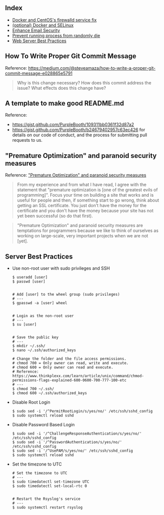 ## Index

- [Docker and CentOS's firewalld service fix](DOCKER.md#centoss-firewalld-service-fix)
- [(optional) Docker and SELinux](DOCKER.md#optional-enable-selinux)
- [Enhance Email Security](EMAIL.md)
- [Prevent running process from randomly die](SWAP.md)
- [Web Server Best Practices](WEBSERVER.md)

## How To Write Proper Git Commit Message

Reference: https://medium.com/@steveamaza/how-to-write-a-proper-git-commit-message-e028865e5791

> Why is this change necessary?
> How does this commit address the issue?
> What effects does this change have?

## A template to make good README.md

Reference:
- https://gist.github.com/PurpleBooth/109311bb0361f32d87a2
- https://gist.github.com/PurpleBooth/b24679402957c63ec426 for details on our code of conduct, and the process for submitting pull requests to us.

## "Premature Optimization" and paranoid security measures

Reference: ["Premature Optimization" and paranoid security measures](https://stackoverflow.com/questions/12543607/prevent-session-cookie-hijacking-without-ssl/12545243#12545243)

> From my experience and from what I have read, I agree with the statement that "premature optimization is [one of the greatest evils of programming]". Focus your time on building a site that works and is useful for people and then, if something start to go wrong, think about getting an SSL certificate. You just don't have the money for the certificate and you don't have the money because your site has not yet been successful (so do that first).

> "Premature Optimization" and paranoid security measures are temptations for programmers because we like to think of ourselves as working on large-scale, very important projects when we are not [yet].

## Server Best Practices

- Use non-root user with sudo privileges and SSH

  ```
  $ useradd [user]
  $ passwd [user]


  # Add [user] to the wheel group (sudo privileges)
  # ---
  $ gpasswd -a [user] wheel


  # Login as the non-root user
  # ---
  $ su [user]


  # Save the public key
  # ---
  $ mkdir ~/.ssh/
  $ nano ~/.ssh/authorized_keys

  # Change the folder and the file access permissions.
  # chmod 700 = Only owner can read, write and execute.
  # chmod 600 = Only owner can read and execute.
  # Reference: https://www.thinkplexx.com/learn/article/unix/command/chmod-permissions-flags-explained-600-0600-700-777-100-etc
  # ---
  $ chmod 700 ~/.ssh/
  $ chmod 600 ~/.ssh/authorized_keys
  ```

- Disable Root Login

  ```
  $ sudo sed -i '/^PermitRootLogin/s/yes/no/' /etc/ssh/sshd_config
  $ sudo systemctl reload sshd
  ```

- Disable Password Based Login

  ```
  $ sudo sed -i '/^ChallengeResponseAuthentication/s/yes/no/' /etc/ssh/sshd_config
  $ sudo sed -i '/^PasswordAuthentication/s/yes/no/' /etc/ssh/sshd_config
  $ sudo sed -i '/^UsePAM/s/yes/no/' /etc/ssh/sshd_config
  $ sudo systemctl reload sshd
  ```

- Set the timezone to UTC

  ```
  # Set the timezone to UTC
  # ---
  $ sudo timedatectl set-timezone UTC
  $ sudo timedatectl set-local-rtc 0


  # Restart the Rsyslog's service
  # ---
  $ sudo systemctl restart rsyslog
  ```
